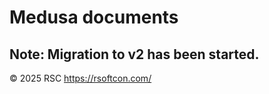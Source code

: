 # Medusa documents

<h2>
  Note: Migration to v2 has been started.
</h2>

© 2025 RSC https://rsoftcon.com/
